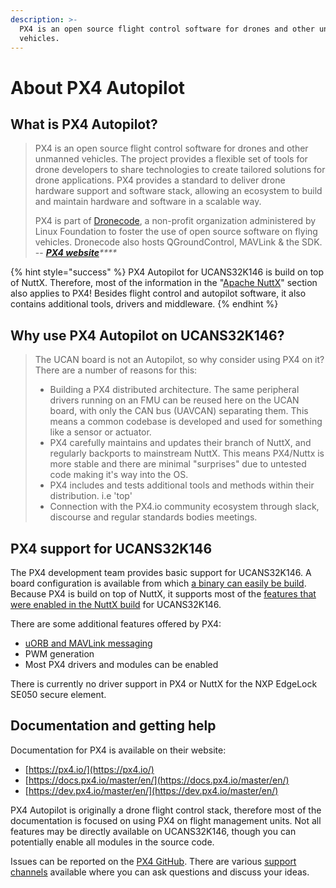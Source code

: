```yaml
---
description: >-
  PX4 is an open source flight control software for drones and other unmanned
  vehicles.
---
```


# About PX4 Autopilot

## What is PX4 Autopilot?

> PX4 is an open source flight control software for drones and other unmanned vehicles. The project provides a flexible set of tools for drone developers to share technologies to create tailored solutions for drone applications. PX4 provides a standard to deliver drone hardware support and software stack, allowing an ecosystem to build and maintain hardware and software in a scalable way.
>
> PX4 is part of [Dronecode](https://www.dronecode.org/), a non-profit organization administered by Linux Foundation to foster the use of open source software on flying vehicles. Dronecode also hosts QGroundControl, MAVLink & the SDK. -- [_**PX4 website**_](https://px4.io/software/software-overview/)_\*\*\*\*_

{% hint style="success" %}
PX4 Autopilot for UCANS32K146 is build on top of NuttX. Therefore, most of the information in the "[Apache NuttX](../apache-nuttx/about-apache-nuttx.md#px-4-nuttx-or-bare-metal)" section also applies to PX4! Besides flight control and autopilot software, it also contains additional tools, drivers and middleware.
{% endhint %}



## Why use PX4 Autopilot on UCANS32K146?

> The UCAN board is not an Autopilot, so why consider using PX4 on it? There are a number of reasons for this:
>
> * Building a PX4 distributed architecture. The same peripheral drivers running on an FMU can be reused here on the UCAN board, with only the CAN bus  \(UAVCAN\) separating them. This means a common codebase is developed and used for something like a sensor or actuator.
> * PX4 carefully maintains and updates their branch of NuttX, and regularly backports to mainstream NuttX. This means PX4/Nuttx is more stable and there are minimal "surprises" due to untested code making it's way into the OS. 
> * PX4 includes and tests additional tools and methods within their distribution. i.e 'top'
> * Connection with the PX4.io community ecosystem through slack, discourse and regular standards bodies meetings.

## PX4 support for UCANS32K146

The PX4 development team provides basic support for UCANS32K146. A board configuration is available from which [a binary can easily be build](building-and-flashing-px4.md). Because PX4 is build on top of NuttX, it supports most of the [features that were enabled in the NuttX build](../apache-nuttx/about-apache-nuttx.md#nuttx-support-for-ucans-32-k146) for UCANS32K146.

There are some additional features offered by PX4:

* [uORB and MAVLink messaging](https://dev.px4.io/master/en/middleware/)
* PWM generation
* Most PX4 drivers and modules can be enabled

There is currently no driver support in PX4 or NuttX for the NXP EdgeLock SE050 secure element.

## Documentation and getting help

Documentation for PX4 is available on their website:

* [https://px4.io/](https://px4.io/)
* [https://docs.px4.io/master/en/](https://docs.px4.io/master/en/)
* [https://dev.px4.io/master/en/](https://dev.px4.io/master/en/)

PX4 Autopilot is originally a drone flight control stack, therefore most of the documentation is focused on using PX4 on flight management units. Not all features may be directly available on UCANS32K146, though you can potentially enable all modules in the source code.

Issues can be reported on the [PX4 GitHub](https://github.com/PX4/PX4-Autopilot). There are various [support channels](https://dev.px4.io/master/en/contribute/support.html) available where you can ask questions and discuss your ideas.



